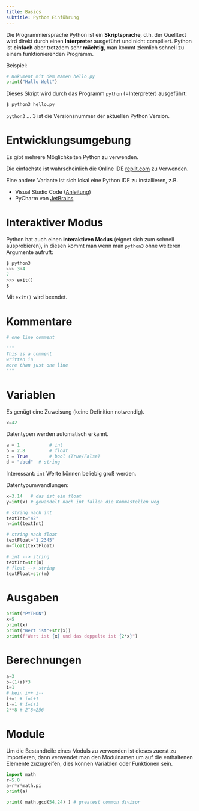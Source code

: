 ```yaml
---
title: Basics
subtitle: Python Einführung
---
```


Die Programmiersprache Python ist ein **Skriptsprache**, d.h. der Quelltext wird direkt durch einen **Interpreter** ausgeführt und nicht compiliert. Python ist **einfach** aber trotzdem sehr **mächtig**, man kommt ziemlich schnell zu einem funktionierenden Programm.

Beispiel:

```python
# Dokument mit dem Namen hello.py
print("Hallo Welt")
```

Dieses Skript wird durch das Programm `python` (=Interpreter) ausgeführt:

```bash
$ python3 hello.py
```

`python3` ... 3 ist die Versionsnummer der aktuellen Python Version.



# Entwicklungsumgebung

Es gibt mehrere Möglichkeiten Python zu verwenden.

Die einfachste ist wahrscheinlich die Online IDE [replit.com](https://replit.com/) zu Verwenden.

Eine andere Variante ist sich lokal eine Python IDE zu installieren, z.B.

- Visual Studio Code ([Anleitung](https://code.visualstudio.com/docs/python/python-tutorial))
- PyCharm von [JetBrains](https://www.jetbrains.com)



# Interaktiver Modus

Python hat auch einen **interaktiven Modus** (eignet sich zum schnell ausprobieren), in diesen kommt man wenn man `python3` ohne weiteren Argumente aufruft:



```python
$ python3
>>> 3+4
7
>>> exit()
$
```

Mit `exit()` wird beendet.



# Kommentare

```python
# one line comment

"""
This is a comment
written in 
more than just one line
"""
```



# Variablen

Es genügt eine Zuweisung (keine Definition notwendig).

```python
x=42
```

Datentypen werden automatisch erkannt.

```python
a = 1    		# int
b = 2.8  		# float
c = True 		# bool (True/False)
d = "abcd" 	# string
```

Interessant: `int` Werte können beliebig groß werden.

Datentypumwandlungen:

```python
x=3.14   # das ist ein float
y=int(x) # gewandelt nach int fallen die Kommastellen weg
```

```python
# string nach int
textInt="42"
n=int(textInt)
```

```python
# string nach float
textFloat="1.2345"
m=float(textFloat)
```

```python
# int --> string
textInt=str(n)
# float --> string
textFloat=str(m)
```



# Ausgaben

```python
print("PYTHON")
x=5
print(x)
print("Wert ist"+str(x))
print(f"Wert ist {x} und das doppelte ist {2*x}")
```



# Berechnungen

```python
a=3
b=(1+a)*3
i=1
# kein i++ i--
i+=1 # i=i+1
i-=1 # i=i+1
2**8 # 2^8=256
```



# Module

Um die Bestandteile eines Moduls zu verwenden ist dieses zuerst zu importieren, dann verwendet man den Modulnamen um auf die enthaltenen Elemente zuzugreifen, dies können Variablen oder Funktionen sein.

```python
import math
r=5.0
a=r*r*math.pi
print(a)

print( math.gcd(54,24) ) # greatest common divisor
```

